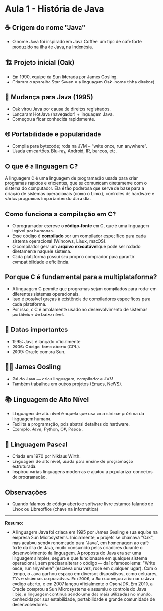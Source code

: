 # Aula 1 - História de Java

## ☕ Origem do nome "Java"
- O nome Java foi inspirado em Java Coffee, um tipo de café forte produzido na ilha de Java, na Indonésia.

## 🏗 Projeto inicial (Oak)
- Em 1990, equipe da Sun liderada por James Gosling.
- Criaram o aparelho Star Seven e a linguagem Oak (nome tinha direitos).

## 🌟 Mudança para Java (1995)
- Oak virou Java por causa de direitos registrados.
- Lançaram HotJava (navegador) + linguagem Java.
- Começou a ficar conhecida rapidamente.

## 🌐 Portabilidade e popularidade
- Compila para bytecode; roda na JVM – “write once, run anywhere”.
- Usada em cartões, Blu-ray, Android, IR, bancos, etc.

## O que é a linguagem C?

A linguagem C é uma linguagem de programação usada para criar programas rápidos e eficientes, que se comunicam diretamente com o sistema do computador.
Ela é tão poderosa que serve de base para a criação de sistemas operacionais (como o Linux), controles de hardware e vários programas importantes do dia a dia.

## Como funciona a compilação em C?

- O programador escreve o **código-fonte** em C, que é uma linguagem legível por humanos.
- Esse código é **compilado** por um compilador específico para cada sistema operacional (Windows, Linux, macOS).
- O compilador gera um **arquivo executável** que pode ser rodado diretamente naquele sistema.
- Cada plataforma possui seu próprio compilador para garantir compatibilidade e eficiência.

## Por que C é fundamental para a multiplataforma?

- A linguagem C permite que programas sejam compilados para rodar em diferentes sistemas operacionais.
- Isso é possível graças à existência de compiladores específicos para cada plataforma.
- Por isso, o C é amplamente usado no desenvolvimento de sistemas portáteis e de baixo nível.

## 📅 Datas importantes
- 1995: Java é lançado oficialmente.
- 2006: Código-fonte aberto (GPL).
- 2009: Oracle compra Sun.

## 🧑‍🔬 James Gosling
- Pai do Java — criou linguagem, compilador e JVM.
- Também trabalhou em outros projetos (Emacs, NeWS).

## 📚 Linguagem de Alto Nível
- Linguagem de alto nível é aquela que usa uma sintaxe próxima da linguagem humana.
- Facilita a programação, pois abstrai detalhes do hardware.
- Exemplo: Java, Python, C#, Pascal.

## 📝 Linguagem Pascal
- Criada em 1970 por Niklaus Wirth.
- Linguagem de alto nível, usada para ensino de programação estruturada.
- Inspirou várias linguagens modernas e ajudou a popularizar conceitos de programação.

## Observações 

- Quando falamos de código aberto e software livre estamos falando de Linox ou Libreoffice (chave na informática)

---

**Resumo:**  

- A linguagem Java foi criada em 1995 por James Gosling e sua equipe na empresa Sun Microsystems. Inicialmente, o projeto se chamava "Oak", mas acabou sendo renomeado para "Java", em homenagem ao café forte da ilha de Java, muito consumido pelos criadores durante o desenvolvimento da linguagem. A proposta do Java era ser uma linguagem simples, segura e que funcionasse em qualquer sistema operacional, sem precisar alterar o código — daí o famoso lema: "Write once, run anywhere" (escreva uma vez, rode em qualquer lugar). Com o tempo, o Java ganhou espaço em diversos dispositivos, como celulares, TVs e sistemas corporativos. Em 2006, a Sun começou a tornar o Java código aberto, e em 2007 lançou oficialmente o OpenJDK. Em 2010, a Oracle comprou a Sun Microsystems e assumiu o controle do Java. Hoje, a linguagem continua sendo uma das mais utilizadas no mundo, conhecida por sua estabilidade, portabilidade e grande comunidade de desenvolvedores.
